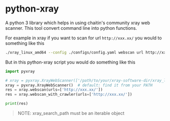 # python-xray

A python 3 library which helps in using chaitin's community xray web scanner. This tool convert command line into python functions. 

For example in xray if you want to scan for url `http://xxx.xx/` you would to something like this
```bash
./xray_linux_amd64 --config ./configs/config.yaml webscan url http://xxx.xx/
```

But in this python-xray script you would do something like this
```python
import pyxray

# xray = pyxray.XrayWebScanner(['/path/to/your/xray-software-dir/xray_linux_amd64'])
xray = pyxray.XrayWebScanner()  # default: find it from your PATH
res = xray.webscan(urls=['http://xxx.xx/'])
res = xray.webscan_with_crawler(urls=['http://xxx.xx/'])

print(res)
```
> NOTE: xray_search_path must be an iterable object
